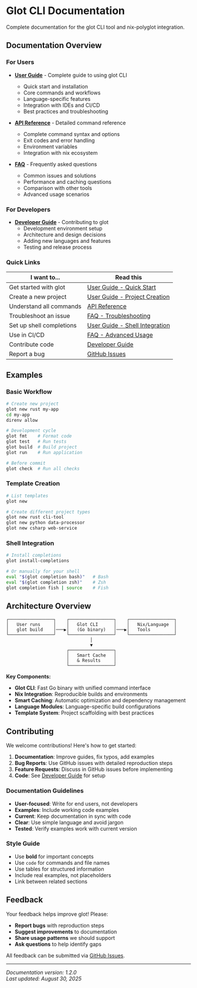 # Glot CLI Documentation

Complete documentation for the glot CLI tool and nix-polyglot integration.

## Documentation Overview

### For Users

- **[User Guide](USER_GUIDE.md)** - Complete guide to using glot CLI
  - Quick start and installation
  - Core commands and workflows
  - Language-specific features
  - Integration with IDEs and CI/CD
  - Best practices and troubleshooting

- **[API Reference](API_REFERENCE.md)** - Detailed command reference
  - Complete command syntax and options
  - Exit codes and error handling
  - Environment variables
  - Integration with nix ecosystem

- **[FAQ](FAQ.md)** - Frequently asked questions
  - Common issues and solutions
  - Performance and caching questions
  - Comparison with other tools
  - Advanced usage scenarios

### For Developers

- **[Developer Guide](DEVELOPER_GUIDE.md)** - Contributing to glot
  - Development environment setup
  - Architecture and design decisions
  - Adding new languages and features
  - Testing and release process

### Quick Links

| I want to...             | Read this                                                         |
| ------------------------ | ----------------------------------------------------------------- |
| Get started with glot    | [User Guide - Quick Start](USER_GUIDE.md#quick-start)             |
| Create a new project     | [User Guide - Project Creation](USER_GUIDE.md#project-creation)   |
| Understand all commands  | [API Reference](API_REFERENCE.md)                                 |
| Troubleshoot an issue    | [FAQ - Troubleshooting](FAQ.md#troubleshooting)                   |
| Set up shell completions | [User Guide - Shell Integration](USER_GUIDE.md#shell-integration) |
| Use in CI/CD             | [FAQ - Advanced Usage](FAQ.md#advanced-usage)                     |
| Contribute code          | [Developer Guide](DEVELOPER_GUIDE.md)                             |
| Report a bug             | [GitHub Issues](https://github.com/ritzau/nix-polyglot/issues)    |

## Examples

### Basic Workflow

```bash
# Create new project
glot new rust my-app
cd my-app
direnv allow

# Development cycle
glot fmt    # Format code
glot test   # Run tests
glot build  # Build project
glot run    # Run application

# Before commit
glot check  # Run all checks
```

### Template Creation

```bash
# List templates
glot new

# Create different project types
glot new rust cli-tool
glot new python data-processor
glot new csharp web-service
```

### Shell Integration

```bash
# Install completions
glot install-completions

# Or manually for your shell
eval "$(glot completion bash)"   # Bash
eval "$(glot completion zsh)"    # Zsh
glot completion fish | source    # Fish
```

## Architecture Overview

```
┌─────────────────┐    ┌─────────────────┐    ┌─────────────────┐
│   User runs     │    │   Glot CLI      │    │   Nix/Language  │
│   glot build    │───▶│   (Go binary)   │───▶│   Tools         │
└─────────────────┘    └─────────────────┘    └─────────────────┘
                                │
                                ▼
                       ┌─────────────────┐
                       │   Smart Cache   │
                       │   & Results     │
                       └─────────────────┘
```

**Key Components:**

- **Glot CLI**: Fast Go binary with unified command interface
- **Nix Integration**: Reproducible builds and environments
- **Smart Caching**: Automatic optimization and dependency management
- **Language Modules**: Language-specific build configurations
- **Template System**: Project scaffolding with best practices

## Contributing

We welcome contributions! Here's how to get started:

1. **Documentation**: Improve guides, fix typos, add examples
2. **Bug Reports**: Use GitHub issues with detailed reproduction steps
3. **Feature Requests**: Discuss in GitHub issues before implementing
4. **Code**: See [Developer Guide](DEVELOPER_GUIDE.md) for setup

### Documentation Guidelines

- **User-focused**: Write for end users, not developers
- **Examples**: Include working code examples
- **Current**: Keep documentation in sync with code
- **Clear**: Use simple language and avoid jargon
- **Tested**: Verify examples work with current version

### Style Guide

- Use **bold** for important concepts
- Use `code` for commands and file names
- Use tables for structured information
- Include real examples, not placeholders
- Link between related sections

## Feedback

Your feedback helps improve glot! Please:

- **Report bugs** with reproduction steps
- **Suggest improvements** to documentation
- **Share usage patterns** we should support
- **Ask questions** to help identify gaps

All feedback can be submitted via [GitHub Issues](https://github.com/ritzau/nix-polyglot/issues).

---

_Documentation version: 1.2.0_  
_Last updated: August 30, 2025_
